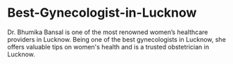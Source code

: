 # Best-Gynecologist-in-Lucknow
Dr.  Bhumika Bansal is one of the most renowned women’s healthcare providers in Lucknow. Being one of the best gynecologists in Lucknow, she offers valuable tips on women's health and is a  trusted obstetrician in Lucknow.
